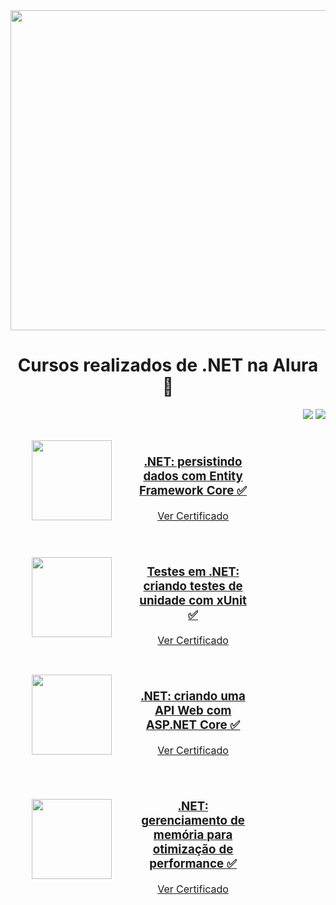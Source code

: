 <div align="center">
  <img width="512px" src="https://almablog-media.s3.ap-south-1.amazonaws.com/image1_6cbdeb8806.png">
  <h1>Cursos realizados de .NET na Alura 🎃</h1>
</div>

<p align="right">
  <img loading="lazy" src="https://img.shields.io/badge/CARGA_HORARIA_TOTAL-32_HORAS-blue?style=for-the-badge"/>
  <img loading="lazy" src="http://img.shields.io/static/v1?label=CURSOS%20REALIZADOS:&message=4&color=GREEN&style=for-the-badge"/>
</p>

<!-- Tabela única para manter tamanho uniforme -->
<table align="center" style="width: 80%; table-layout: fixed; border-collapse: separate; border-spacing: 15px 10px;">
  <tr align="center">
    <td style="width: 150px; text-align: center;">
      <a href="https://github.com/GustavoVieiraa/.NET-Persistindo-Dados-Com-Entity-Framework-Core">
        <img loading="lazy" width="128px" src="https://www.alura.com.br/assets/api/cursos/dot-net-persistindo-dados-entity-framework-core.svg" />
      </a>
    </td>
    <td style="text-align: center;">
      <h3>
        <a href="https://github.com/GustavoVieiraa/.NET-Persistindo-Dados-Com-Entity-Framework-Core">
          .NET: persistindo dados com Entity Framework Core ✅
        </a>
      </h3>
      <a href="https://cursos.alura.com.br/certificate/gustavo-vieira17/dot-net-persistindo-dados-entity-framework-core">
        Ver Certificado
      </a>
    </td>
  </tr>
</table>

<!-- Tabela única para manter tamanho uniforme -->
<table align="center" style="width: 80%; table-layout: fixed; border-collapse: separate; border-spacing: 15px 10px;">
  <tr align="center">
    <td style="width: 150px; text-align: center;">
      <a href="https://github.com/GustavoVieiraa/Testes-em-.NET-criando-testes-de-unidade-com-xUnit">
        <img loading="lazy" width="128px" src="https://www.alura.com.br/assets/api/cursos/testes-dot-net-criando-testes-unidade-xunit.svg" />
      </a>
    </td>
    <td style="text-align: center;">
      <h3>
        <a href="https://github.com/GustavoVieiraa/Testes-em-.NET-criando-testes-de-unidade-com-xUnit">
          Testes em .NET: criando testes de unidade com xUnit ✅
        </a>
      </h3>
      <a href="https://cursos.alura.com.br/certificate/gustavo-vieira17/testes-dot-net-criando-testes-unidade-xunit">
        Ver Certificado
      </a>
    </td>
  </tr>
</table>

<!-- Tabela única para manter tamanho uniforme -->
<table align="center" style="width: 80%; table-layout: fixed; border-collapse: separate; border-spacing: 15px 10px;">
  <tr align="center">
    <td style="width: 150px; text-align: center;">
      <a href="https://github.com/GustavoVieiraa/.NET-criando-uma-API-Web-com-ASP.NET-Core">
        <img loading="lazy" width="128px" src="https://www.alura.com.br/assets/api/cursos/dotnet-criando-api-web-asp-net-core.svg" />
      </a>
    </td>
    <td style="text-align: center;">
      <h3>
        <a href="https://github.com/GustavoVieiraa/.NET-criando-uma-API-Web-com-ASP.NET-Core">
          .NET: criando uma API Web com ASP.NET Core ✅
        </a>
      </h3>
      <a href="https://cursos.alura.com.br/certificate/gustavo-vieira17/dotnet-criando-api-web-asp-net-core">
        Ver Certificado
      </a>
    </td>
  </tr>
</table>

<!-- Tabela única para manter tamanho uniforme -->
<table align="center" style="width: 80%; table-layout: fixed; border-collapse: separate; border-spacing: 15px 10px;">
  <tr align="center">
    <td style="width: 150px; text-align: center;">
      <a href="https://github.com/GustavoVieiraa/.NET-gerenciamento-de-memoria-para-otimizacao-de-performance">
        <img loading="lazy" width="128px" src="https://www.alura.com.br/assets/api/cursos/dotnet-gerenciamento-memoria-otimizacao-performance.svg" />
      </a>
    </td>
    <td style="text-align: center;">
      <h3>
        <a href="https://github.com/GustavoVieiraa/.NET-gerenciamento-de-memoria-para-otimizacao-de-performance">
          .NET: gerenciamento de memória para otimização de performance ✅
        </a>
      </h3>
      <a href="https://cursos.alura.com.br/certificate/gustavo-vieira17/dotnet-gerenciamento-memoria-otimizacao-performance">
        Ver Certificado
      </a>
    </td>
  </tr>
</table>


